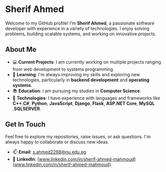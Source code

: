 # Sherif Ahmed 

Welcome to my GitHub profile! I'm **Sherif Ahmed**, a passionate software developer with experience in a variety of technologies. I enjoy solving problems, building scalable systems, and working on innovative projects.

## About Me

- 💻 **Current Projects**: I am currently working on multiple projects ranging from web development to systems programming.
- 🌱 **Learning**: I'm always improving my skills and exploring new technologies, particularly in **backend development** and **operating systems**.
- 📚 **Education**: I am pursuing my studies in **Computer Science**.
- 🚀 **Technologies**: I have experience with languages and frameworks like **C++**,**C#**, **Python**, **JavaScript**, **Django**, **Flask**, **ASP.NET Core**, **MySQL** ,**SQLSERVER**.

## Get In Touch

Feel free to explore my repositories, raise issues, or ask questions. I'm always happy to collaborate or discuss new ideas.

- 📫 **Email**: [s.ahmed2268@nu.edu.eg](s.ahmed2268@nu.edu.eg) 
- 🔗 **LinkedIn**: [www.linkedin.com/in/sherif-ahmed-mahmoud](www.linkedin.com/in/sherif-ahmed-mahmoud) 


